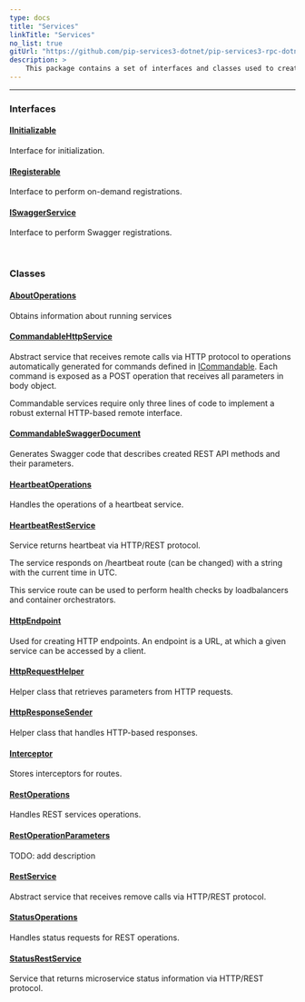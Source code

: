 ```yaml
---
type: docs
title: "Services"
linkTitle: "Services"
no_list: true
gitUrl: "https://github.com/pip-services3-dotnet/pip-services3-rpc-dotnet"
description: >
    This package contains a set of interfaces and classes used to create services and handle their operations.
---
```

---

<div class="module-body"> 


### Interfaces

#### [IInitializable](iinitializable)
Interface for initialization.


#### [IRegisterable](iregisterable)
Interface to perform on-demand registrations.


#### [ISwaggerService](iswagger_service)
Interface to perform Swagger registrations.

<br>

### Classes

#### [AboutOperations](about_operations)
Obtains information about running services


#### [CommandableHttpService](commandable_http_service)
Abstract service that receives remote calls via HTTP protocol
to operations automatically generated for commands defined in [ICommandable](../../commons/command/icommandable).
Each command is exposed as a POST operation that receives all parameters in body object.

Commandable services require only three lines of code to implement a robust external
HTTP-based remote interface.


#### [CommandableSwaggerDocument](commandable_swagger_document)
Generates Swagger code that describes created REST API methods and their parameters.


#### [HeartbeatOperations](heartbeat_operations)
Handles the operations of a heartbeat service.


#### [HeartbeatRestService](heartbeat_rest_service)
Service returns heartbeat via HTTP/REST protocol.

The service responds on /heartbeat route (can be changed)
with a string with the current time in UTC.

This service route can be used to perform health checks by loadbalancers and
container orchestrators.


#### [HttpEndpoint](http_endpoint)
Used for creating HTTP endpoints. An endpoint is a URL, at which a given service can be accessed by a client. 


#### [HttpRequestHelper](http_request_helper)
Helper class that retrieves parameters from HTTP requests.


#### [HttpResponseSender](http_response_sender)
Helper class that handles HTTP-based responses.

#### [Interceptor](interceptor)
Stores interceptors for routes.

#### [RestOperations](rest_operations)
Handles REST services operations.


#### [RestOperationParameters](rest_operation_parameters)
TODO: add description

#### [RestService](rest_service)
Abstract service that receives remove calls via HTTP/REST protocol.


#### [StatusOperations](status_operations)
Handles status requests for REST operations.

#### [StatusRestService](status_rest_service)
Service that returns microservice status information via HTTP/REST protocol.


</div>
